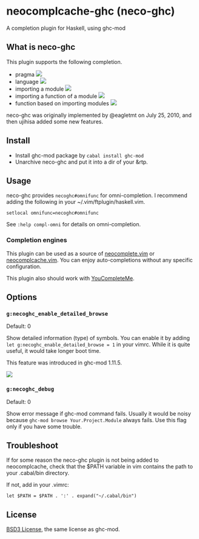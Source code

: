 # neocomplcache-ghc (neco-ghc)

A completion plugin for Haskell, using ghc-mod

## What is neco-ghc

This plugin supports the following completion.

* pragma
    ![](http://cache.gyazo.com/c922e323be7dbed9aa70b2bac62be45e.png)
* language
    ![](http://cache.gyazo.com/9df4aa3cf06fc07495d6dd67a4d07cc4.png)
* importing a module
    ![](http://cache.gyazo.com/17a8bf08f3a6d5e123346f5f1c74c5f9.png)
* importing a function of a module
    ![](http://cache.gyazo.com/d3698892a40ffb8e4bef970a02198715.png)
* function based on importing modules
    ![](http://cache.gyazo.com/bc168a8aad5f38c6a83b8aa1b0fb14f6.png)

neco-ghc was originally implemented by @eagletmt on July 25, 2010, and then
ujihisa added some new features.

## Install

* Install ghc-mod package by `cabal install ghc-mod`
* Unarchive neco-ghc and put it into a dir of your &rtp.

## Usage

neco-ghc provides `necoghc#omnifunc` for omni-completion.
I recommend adding the following in your ~/.vim/ftplugin/haskell.vim.

```vim
setlocal omnifunc=necoghc#omnifunc
```

See `:help compl-omni` for details on omni-completion.

### Completion engines
This plugin can be used as a source of
[neocomplete.vim](https://github.com/Shougo/neocomplete.vim) or
[neocomplcache.vim](https://github.com/Shougo/neocomplcache.vim).
You can enjoy auto-completions without any specific configuration.

This plugin also should work with [YouCompleteMe](https://github.com/Valloric/YouCompleteMe).

## Options
### `g:necoghc_enable_detailed_browse`
Default: 0

Show detailed information (type) of symbols.
You can enable it by adding `let g:necoghc_enable_detailed_browse = 1` in your vimrc.
While it is quite useful, it would take longer boot time.

This feature was introduced in ghc-mod 1.11.5.

![](http://cache.gyazo.com/f3d2c097475021615581822eee8cb6fd.png)

### `g:necoghc_debug`
Default: 0

Show error message if ghc-mod command fails.
Usually it would be noisy because `ghc-mod browse Your.Project.Module` always fails.
Use this flag only if you have some trouble.

## Troubleshoot

If for some reason the neco-ghc plugin is not being added to neocomplcache,
check that the $PATH variable in vim contains the path to your .cabal/bin
directory.

If not, add in your .vimrc:

`let $PATH = $PATH . ':' . expand("~/.cabal/bin")`

## License

[BSD3 License](http://www.opensource.org/licenses/BSD-3-Clause), the same license as ghc-mod.
